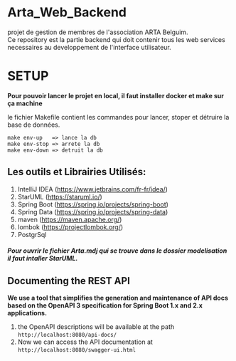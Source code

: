 # Arta_Web_Backend
projet de gestion de membres de l'association ARTA Belguim.  
Ce repository est la partie backend qui doit contenir tous les web services necessaires au developpement de l'interface utilisateur.

# SETUP
**Pour pouvoir lancer le projet en local, il faut installer docker et make sur ça machine**

le fichier Makefile contient les commandes pour lancer, stoper et détruire la base de données.
```
make env-up   => lance la db
make env-stop => arrete la db
make env-down => detruit la db
```
## Les outils et Librairies Utilisés:  
1. IntelliJ IDEA (https://www.jetbrains.com/fr-fr/idea/)
2. StarUML (https://staruml.io/)  
3. Spring Boot (https://spring.io/projects/spring-boot)
4. Spring Data (https://spring.io/projects/spring-data)
5. maven (https://maven.apache.org/)
6. lombok (https://projectlombok.org/)
7. PostgrSql
##### Pour ouvrir le fichier Arta.mdj qui se trouve dans le dossier modelisation il faut intaller StarUML.
  
## Documenting the REST API
**We use a tool that simplifies the generation and maintenance of API docs 
based on the OpenAPI 3 specification for Spring Boot 1.x and 2.x applications.**
1. the OpenAPI descriptions will be available at the path ```http://localhost:8080/api-docs/```
2. Now we can access the API documentation at ```http://localhost:8080/swagger-ui.html```

